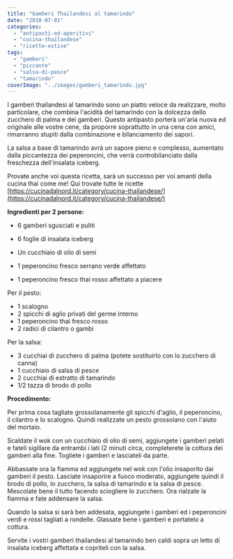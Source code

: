 ```yaml
---
title: "Gamberi Thailandesi al tamarindo"
date: "2018-07-01"
categories: 
  - "antipasti-ed-aperitivi"
  - "cucina-thailandese"
  - "ricette-estive"
tags: 
  - "gamberi"
  - "piccante"
  - "salsa-di-pesce"
  - "tamarindo"
coverImage: "../images/gamberi_tamarindo.jpg"
---
```


I gamberi thailandesi al tamarindo sono un piatto veloce da realizzare, molto particolare, che combina l'acidità del tamarindo con la dolcezza dello zucchero di palma e dei gamberi. Questo antipasto porterà un'aria nuova ed originale alle vostre cene, da proporre soprattutto in una cena con amici, rimarranno stupiti dalla combinazione e bilanciamento dei sapori.

La salsa a base di tamarindo avrà un sapore pieno e complesso, aumentato dalla piccantezza dei peperoncini, che verrà controbilanciato dalla freschezza dell'insalata iceberg.

Provate anche voi questa ricetta, sarà un successo per voi amanti della cucina thai come me! Qui trovate tutte le ricette [https://cucinadalnord.it/category/cucina-thailandese/](https://cucinadalnord.it/category/cucina-thailandese/)

**Ingredienti per 2 persone:**

- 6 gamberi sgusciati e puliti
- 6 foglie di insalata iceberg
- Un cucchiaio di olio di semi
    
- 1 peperoncino fresco serrano verde affettato
    
- 1 peperoncino fresco thai rosso affettato a piacere
    

Per il pesto:

- 1 scalogno
- 2 spicchi di aglio privati del germe interno
- 1 peperoncino thai fresco rosso
- 2 radici di cilantro o gambi

Per la salsa:

- 3 cucchiai di zucchero di palma (potete sostituirlo con lo zucchero di canna)
- 1 cucchiaio di salsa di pesce
- 2 cucchiai di estratto di tamarindo
- 1/2 tazza di brodo di pollo

**Procedimento:**

Per prima cosa tagliate grossolanamente gli spicchi d'aglio, il peperoncino, il cilantro e lo scalogno. Quindi realizzate un pesto grossolano con l'aiuto del mortaio.

Scaldate il wok con un cucchiaio di olio di semi, aggiungete i gamberi pelati e fateli sigillare da entrambi i lati (2 minuti circa, completerete la cottura dei gamberi alla fine. Togliete i gamberi e lasciateli da parte.

Abbassate ora la fiamma ed aggiungete nel wok con l'olio insaporito dai gamberi il pesto. Lasciate insaporire a fuoco moderato, aggiungete quindi il brodo di pollo, lo zucchero, la salsa di tamarindo e la salsa di pesce. Mescolate bene il tutto facendo sciogliere lo zucchero. Ora rialzate la fiamma e fate addensare la salsa.

Quando la salsa si sarà ben addesata, aggiungete i gamberi ed i peperoncini verdi e rossi tagliati a rondelle. Glassate bene i gamberi e portatelo a cottura.

Servite i vostri gamberi thailandesi al tamarindo ben caldi sopra un letto di insalata iceberg affettata e copriteli con la salsa.
